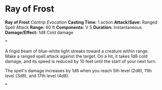 # Ray of Frost

**Ray of Frost**
_Cantrip Evocation_
**Casting Time:** 1 action
**Attack/Save:** Ranged Spell Attack
**Range:** 60 ft
**Components:** V S
**Duration:** Instantaneous
**Damage/Effect:** 1d8 Cold damage

*<p>A frigid beam of blue-white light streaks toward a creature within range. Make a ranged spell attack against the target. On a hit, it takes 1d8 cold damage, and its speed is reduced by 10 feet until the start of your next turn.

The spell's damage increases by 1d8 when you reach 5th level (2d8), 11th level (3d8), and 17th level (4d8).</p>*